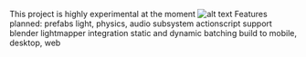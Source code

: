 This project is highly experimental at the moment
![alt text](http://igloo.ir/blendHX.PNG)
Features planned:
	prefabs
	light, physics, audio subsystem
	actionscript support
	blender lightmapper integration
	static and dynamic batching
	build to mobile, desktop, web
